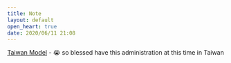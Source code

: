 ```yaml
---
title: Note
layout: default
open_heart: true
date: 2020/06/11 21:08
---
```


[Taiwan Model](https://youtu.be/EhWIS79Ivfk) - 😭 so blessed have this administration at this time in Taiwan
